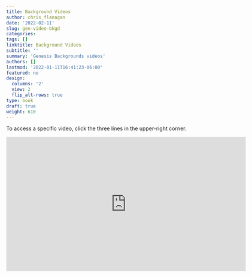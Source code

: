 ```yaml
---
title: Background Videos
author: chris_flanagan
date: '2022-02-11'
slug: gen-video-bkgd
categories:
tags: []
linktitle: Background Videos
subtitle: ''
summary: 'Genesis Backgrounds videos'
authors: []
lastmod: '2022-01-11T16:41:23-06:00'
featured: no
design:
  columns: '2'
  view: 2
  flip_alt-rows: true
type: book
draft: true
weight: 610
---
```



<script type="text/javascript">
  window.ESV_CROSSREF_OPTIONS = {
    body_background_color: 'D7E5F0',
    header_font_size: 10,
    body_font_size: 14,
    footer_font_size: 8,
    header_font_family: 'Arial',
    body_font_family: 'Times'
  };
</script>
<script src="https://static.esvmedia.org/crossref/crossref.min.js" type="text/javascript"></script> 

To access a specific video, click the three lines in the upper-right corner.

<iframe width="640" height="360" src="https://www.youtube.com/embed/videoseries?list=" title="YouTube video player" frameborder="0" allow="accelerometer; autoplay; clipboard-write; encrypted-media; gyroscope; picture-in-picture" allowfullscreen></iframe>